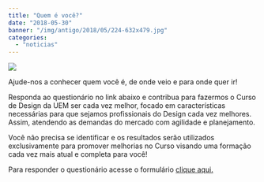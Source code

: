```yaml
---
title: "Quem é você?"
date: "2018-05-30"
banner: "/img/antigo/2018/05/224-632x479.jpg"
categories: 
  - "noticias"
---
```


![](/img/antigo/2018/05/224-632x479.jpg)

Ajude-nos a conhecer quem você é, de onde veio e para onde quer ir!

Responda ao questionário no link abaixo e contribua para fazermos o Curso de Design da UEM ser cada vez melhor, focado em características necessárias para que sejamos profissionais do Design cada vez melhores. Assim, atendendo as demandas do mercado com agilidade e planejamento.

Você não precisa se identificar e os resultados serão utilizados exclusivamente para promover melhorias no Curso visando uma formação cada vez mais atual e completa para você!

Para responder o questionário acesse o formulário [clique aqui.](https://docs.google.com/forms/d/e/1FAIpQLSeENjAUVEjrlPjyK63eGIbgMhs1j3V--Q5vECOkSkQTbgz4Fg/viewform)
